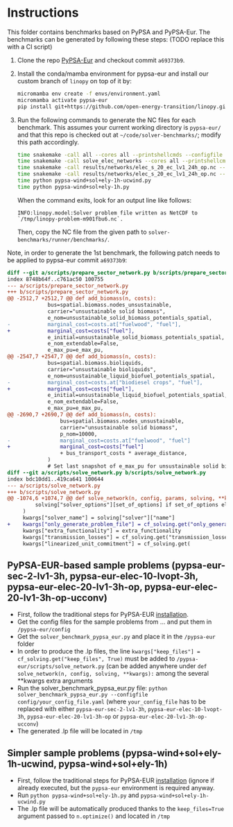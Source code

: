 # Instructions

This folder contains benchmarks based on PyPSA and PyPSA-Eur. The benchmarks can be generated by following these steps: (TODO replace this with a CI script)

1. Clone the repo [PyPSA-Eur](https://github.com/PyPSA/pypsa-eur) and checkout commit `a69373b9`.

1. Install the conda/mamba environment for pypsa-eur and install our custom branch of `linopy` on top of it by:
     ```bash
     micromamba env create -f envs/environment.yaml
     micromamba activate pypsa-eur
     pip install git+https://github.com/open-energy-transition/linopy.git@only-generate-problem-files --no-deps
     ```

1. Run the following commands to generate the NC files for each benchmark. This assumes your current working directory is `pypsa-eur/` and that this repo is checked out at `~/code/solver-benchmarks/`; modify this path accordingly.
     ```bash
     time snakemake -call all --cores all --printshellcmds --configfile  ~/code/solver-benchmark/benchmarks/pypsa/pypsa-eur-sec-2-lv1-3h.yaml ; echo -e '\a'
     time snakemake -call solve_elec_networks --cores all --printshellcmds --configfile  ~/code/solver-benchmark/benchmarks/pypsa/pypsa-eur-elec-10-lvopt-3h.yaml ; echo -e '\a'
     time snakemake -call results/networks/elec_s_20_ec_lv1_24h_op.nc --cores all --printshellcmds --configfile  ~/code/solver-benchmark/benchmarks/pypsa/pypsa-eur-elec-20-lv1-3h-op.yaml ; echo -e '\a'
     time snakemake -call results/networks/elec_s_20_ec_lv1_24h_op.nc --cores all --printshellcmds --configfile  ~/code/solver-benchmark/benchmarks/pypsa/pypsa-eur-elec-20-lv1-3h-op-ucconv.yaml ; echo -e '\a'
     time python pypsa-wind+sol+ely-1h-ucwind.py
     time python pypsa-wind+sol+ely-1h.py
     ```
     When the command exits, look for an output line like follows:
     ```
     INFO:linopy.model:Solver problem file written as NetCDF to `/tmp/linopy-problem-m901fbu6.nc`.
     ```
     Then, copy the NC file from the given path to `solver-benchmarks/runner/benchmarks/`.

Note, in order to generate the 1st benchmark, the following patch needs to be applied to pypsa-eur commit `a69373b9`:
```diff
diff --git a/scripts/prepare_sector_network.py b/scripts/prepare_sector_network.py
index 8748b64f..c761ac50 100755
--- a/scripts/prepare_sector_network.py
+++ b/scripts/prepare_sector_network.py
@@ -2512,7 +2512,7 @@ def add_biomass(n, costs):
             bus=spatial.biomass.nodes_unsustainable,
             carrier="unsustainable solid biomass",
             e_nom=unsustainable_solid_biomass_potentials_spatial,
-            marginal_cost=costs.at["fuelwood", "fuel"],
+            marginal_cost=costs["fuel"],
             e_initial=unsustainable_solid_biomass_potentials_spatial,
             e_nom_extendable=False,
             e_max_pu=e_max_pu,
@@ -2547,7 +2547,7 @@ def add_biomass(n, costs):
             bus=spatial.biomass.bioliquids,
             carrier="unsustainable bioliquids",
             e_nom=unsustainable_liquid_biofuel_potentials_spatial,
-            marginal_cost=costs.at["biodiesel crops", "fuel"],
+            marginal_cost=costs["fuel"],
             e_initial=unsustainable_liquid_biofuel_potentials_spatial,
             e_nom_extendable=False,
             e_max_pu=e_max_pu,
@@ -2690,7 +2690,7 @@ def add_biomass(n, costs):
                 bus=spatial.biomass.nodes_unsustainable,
                 carrier="unsustainable solid biomass",
                 p_nom=10000,
-                marginal_cost=costs.at["fuelwood", "fuel"]
+                marginal_cost=costs["fuel"]
                 + bus_transport_costs * average_distance,
             )
             # Set last snapshot of e_max_pu for unsustainable solid biomass to 1 to make operational limit work
diff --git a/scripts/solve_network.py b/scripts/solve_network.py
index bdc10dd1..419ca641 100644
--- a/scripts/solve_network.py
+++ b/scripts/solve_network.py
@@ -1074,6 +1074,7 @@ def solve_network(n, config, params, solving, **kwargs):
         solving["solver_options"][set_of_options] if set_of_options else {}
     )
     kwargs["solver_name"] = solving["solver"]["name"]
+    kwargs["only_generate_problem_file"] = cf_solving.get("only_generate_problem_file", False)
     kwargs["extra_functionality"] = extra_functionality
     kwargs["transmission_losses"] = cf_solving.get("transmission_losses", False)
     kwargs["linearized_unit_commitment"] = cf_solving.get(
```

## PyPSA-EUR-based sample problems (pypsa-eur-sec-2-lv1-3h, pypsa-eur-elec-10-lvopt-3h, pypsa-eur-elec-20-lv1-3h-op, pypsa-eur-elec-20-lv1-3h-op-ucconv)
- First, follow the traditional steps for PyPSA-EUR [installation](https://pypsa-eur.readthedocs.io/en/latest/installation.html).
- Get the config files for the sample problems from ... and put them in `/pypsa-eur/config`
- Get the `solver_benchmark_pypsa_eur.py` and place it in the `/pypsa-eur` folder
- In order to produce the .lp files, the line  `kwargs["keep_files"] = cf_solving.get("keep_files", True)` must be added to `/pypsa-eur/scripts/solve_network.py` (can be added anywhere under `def solve_network(n, config, solving, **kwargs):` among the several **kwargs extra arguments
- Run the solver_benchmark_pypsa_eur.py file: `python solver_benchmark_pypsa_eur.py --configfile config/your_config_file.yaml` (where `your_config_file` has to be replaced with either `pypsa-eur-sec-2-lv1-3h`, `pypsa-eur-elec-10-lvopt-3h`, `pypsa-eur-elec-20-lv1-3h-op` or `pypsa-eur-elec-20-lv1-3h-op-ucconv`)
- The generated .lp file will be located in `/tmp`

## Simpler sample problems (pypsa-wind+sol+ely-1h-ucwind, pypsa-wind+sol+ely-1h)
- First, follow the traditional steps for PyPSA-EUR [installation](https://pypsa-eur.readthedocs.io/en/latest/installation.html) (ignore if already executed, but the `pypsa-eur` environment is required anyway.
- Run `python pypsa-wind+sol+ely-1h.py` and `pypsa-wind+sol+ely-1h-ucwind.py`
- The .lp file will be automatically produced thanks to the `keep_files=True` argument passed to `n.optimize()` and located in `/tmp`
